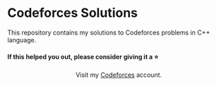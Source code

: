 # Codeforces Solutions
This repository contains my solutions to Codeforces problems in C++ language.  

#### If this helped you out, please consider giving it a :star:

<div align="center">
  
Visit my [Codeforces](https://codeforces.com/profile/ShazidMashrafi) account.
